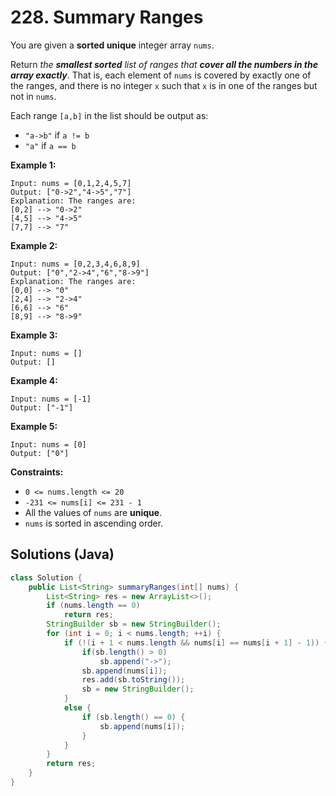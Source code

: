 # 228. Summary Ranges

You are given a **sorted unique** integer array `nums`.

Return *the **smallest sorted** list of ranges that **cover all the numbers in the array exactly***. That is, each element of `nums` is covered by exactly one of the ranges, and there is no integer `x` such that `x` is in one of the ranges but not in `nums`.

Each range `[a,b]` in the list should be output as:

- `"a->b"` if `a != b`
- `"a"` if `a == b`

**Example 1:**

```
Input: nums = [0,1,2,4,5,7]
Output: ["0->2","4->5","7"]
Explanation: The ranges are:
[0,2] --> "0->2"
[4,5] --> "4->5"
[7,7] --> "7"
```

**Example 2:**

```
Input: nums = [0,2,3,4,6,8,9]
Output: ["0","2->4","6","8->9"]
Explanation: The ranges are:
[0,0] --> "0"
[2,4] --> "2->4"
[6,6] --> "6"
[8,9] --> "8->9"
```

**Example 3:**

```
Input: nums = []
Output: []
```

**Example 4:**

```
Input: nums = [-1]
Output: ["-1"]
```

**Example 5:**

```
Input: nums = [0]
Output: ["0"]
```

 

**Constraints:**

- `0 <= nums.length <= 20`
- `-231 <= nums[i] <= 231 - 1`
- All the values of `nums` are **unique**.
- `nums` is sorted in ascending order.



## Solutions (Java)

```java
class Solution {
    public List<String> summaryRanges(int[] nums) {
        List<String> res = new ArrayList<>();
        if (nums.length == 0)
            return res;
        StringBuilder sb = new StringBuilder();
        for (int i = 0; i < nums.length; ++i) {
            if (!(i + 1 < nums.length && nums[i] == nums[i + 1] - 1)) { 
                if(sb.length() > 0)
                    sb.append("->");
                sb.append(nums[i]);
                res.add(sb.toString());
                sb = new StringBuilder();
            }
            else {
                if (sb.length() == 0) {
                    sb.append(nums[i]);
                }
            }
        }
        return res;
    }
}
```

